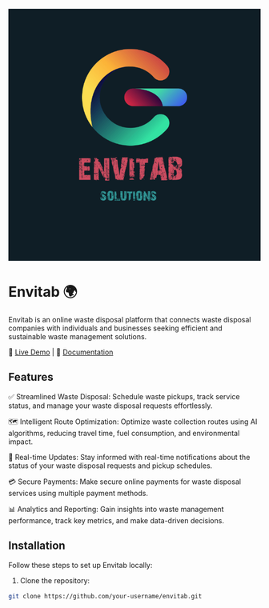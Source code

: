 <p align="center">
  <img src="assets/Envitab_logo.png" alt="Envitab Logo">
</p>


# Envitab 🌍

Envitab is an online waste disposal platform that connects waste disposal companies with individuals and businesses seeking efficient and sustainable waste management solutions.

🚀 [Live Demo](https://envitab.netlify.app/) | 📖 [Documentation](docs/README.md)

## Features

✅ Streamlined Waste Disposal: Schedule waste pickups, track service status, and manage your waste disposal requests effortlessly.

🗺️ Intelligent Route Optimization: Optimize waste collection routes using AI algorithms, reducing travel time, fuel consumption, and environmental impact.

🔄 Real-time Updates: Stay informed with real-time notifications about the status of your waste disposal requests and pickup schedules.

💳 Secure Payments: Make secure online payments for waste disposal services using multiple payment methods.

📊 Analytics and Reporting: Gain insights into waste management performance, track key metrics, and make data-driven decisions.

## Installation

Follow these steps to set up Envitab locally:

1. Clone the repository:

```bash
git clone https://github.com/your-username/envitab.git
